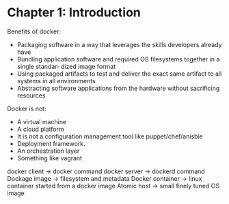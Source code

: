 # Chapter 1: Introduction

Benefits of docker:
- Packaging software in a way that leverages the skills developers already have
- Bundling application software and required OS filesystems together in a single standar‐ dized image format
- Using packaged artifacts to test and deliver the exact same artifact to all systems in all environments
- Abstracting software applications from the hardware without sacrificing resources

Docker is not:
- A virtual machine
- A cloud platform
- It is not a configuration management tool like puppet/chef/anisble
- Deployment framework. 
- An orchestration layer
- Something like vagrant

docker client -> docker command
docker server -> dockerd command
Dockage image -> filesystem and metadata
Docker container -> linux container started from a docker image
Atomic host -> small finely tuned OS image